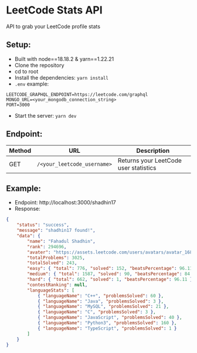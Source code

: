 # LeetCode Stats API

API to grab your LeetCode profile stats

## Setup:

- Built with node==18.18.2 & yarn==1.22.21
- Clone the repository
- cd to root
- Install the dependencies: `yarn install`
- `.env` example:

```
LEETCODE_GRAPHQL_ENDPOINT=https://leetcode.com/graphql
MONGO_URL=<your_mongodb_connection_string>
PORT=3000
```

- Start the server: `yarn dev`

## Endpoint:

| Method | URL                         | Description                           |
| ------ | --------------------------- | ------------------------------------- |
| GET    | `/<your_leetcode_username>` | Returns your LeetCode user statistics |

## Example:

- Endpoint: http://localhost:3000/shadhin17
- Response:

```json
{
	"status": "success",
	"message": "shadhin17 found!",
	"data": {
		"name": "Fahadul Shadhin",
		"rank": 294696,
		"avater": "https://assets.leetcode.com/users/avatars/avatar_1688419473.png",
		"totalProblems": 3025,
		"totalSolved": 243,
		"easy": { "total": 776, "solved": 152, "beatsPercentage": 96.11 },
		"medium": { "total": 1587, "solved": 90, "beatsPercentage": 84.56 },
		"hard": { "total": 662, "solved": 1, "beatsPercentage": 96.11 },
		"contestRanking": null,
		"languageStats": [
			{ "languageName": "C++", "problemsSolved": 60 },
			{ "languageName": "Java", "problemsSolved": 3 },
			{ "languageName": "MySQL", "problemsSolved": 21 },
			{ "languageName": "C", "problemsSolved": 3 },
			{ "languageName": "JavaScript", "problemsSolved": 40 },
			{ "languageName": "Python3", "problemsSolved": 160 },
			{ "languageName": "TypeScript", "problemsSolved": 1 }
		]
	}
}
```
